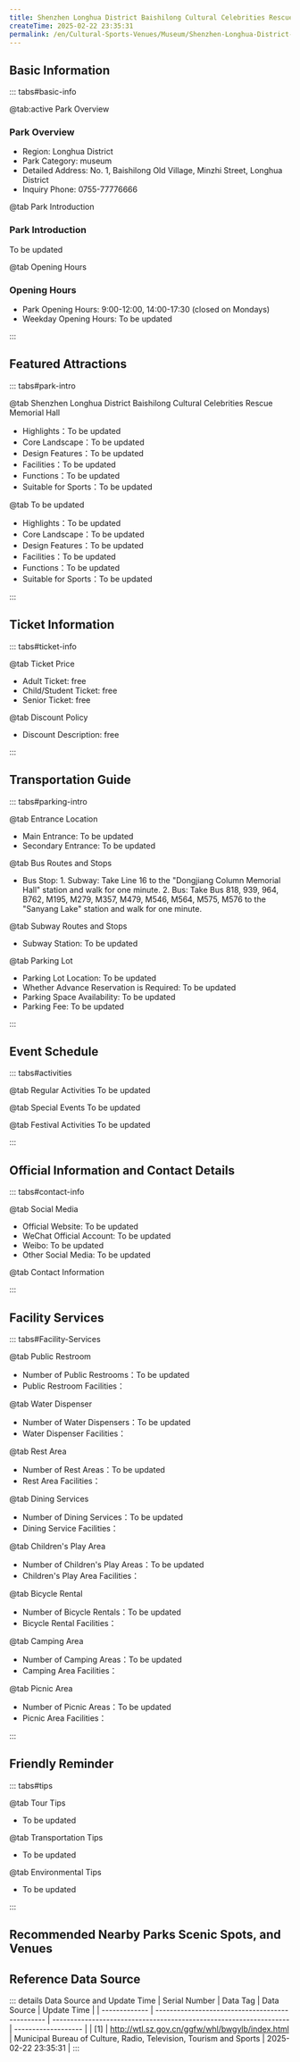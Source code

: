 ```yaml
---
title: Shenzhen Longhua District Baishilong Cultural Celebrities Rescue Memorial Hall
createTime: 2025-02-22 23:35:31
permalink: /en/Cultural-Sports-Venues/Museum/Shenzhen-Longhua-District-Baishilong-Cultural-Celebrities-Great-Rescue-Memorial-Hall/
---
```



<script setup>
import ImageSwiper from '/.vuepress/theme/components/ImageSwiper.vue'
// 轮播图数据
const swiperItems = [
    {
                link: 'https://cn.bing.com/th?id=OHR.AlfanzinaLighthouse_ZH-CN9704515669_1920x1080.webp',
                title: 'Shenzhen Longhua District Baishilong Cultural Celebrities Rescue Memorial Hall',
                description: 'To be updated...',
                author: 'Municipal Bureau of Culture, Radio, Television, Tourism and Sports',
                date: '2025/02/23'
                },
  {
                link: 'https://cn.bing.com/th?id=OHR.AlfanzinaLighthouse_ZH-CN9704515669_1920x1080.webp',
                title: 'Shenzhen Longhua District Baishilong Cultural Celebrities Rescue Memorial Hall',
                description: 'To be updated...',
                author: 'Municipal Bureau of Culture, Radio, Television, Tourism and Sports',
                date: '2025/02/23'
                }
]
// 配置项
const swiperConfig = {
  height: 500,
  showInfo: true
}
</script>
<!-- 轮播图组件 -->
<ImageSwiper :items="swiperItems" :config="swiperConfig" />



## Basic Information

::: tabs#basic-info

@tab:active Park Overview
### Park Overview
- Region: Longhua District
- Park Category: museum
- Detailed Address: No. 1, Baishilong Old Village, Minzhi Street, Longhua District
- Inquiry Phone: 0755-77776666

@tab Park Introduction
### Park Introduction
To be updated

@tab Opening Hours
### Opening Hours
- Park Opening Hours: 9:00-12:00, 14:00-17:30 (closed on Mondays)
- Weekday Opening Hours: To be updated

:::

## Featured Attractions

::: tabs#park-intro

@tab Shenzhen Longhua District Baishilong Cultural Celebrities Rescue Memorial Hall
<ImageCard
image="https://cn.bing.com/th?id=OHR.AlfanzinaLighthouse_ZH-CN9704515669_1920x1080.webp"
    title="Shenzhen Longhua District Baishilong Cultural Celebrities Rescue Memorial Hall"
    description="To be updated"
    date=""
    author="Municipal Bureau of Culture, Radio, Television, Tourism and Sports"
/>


- Highlights：To be updated
- Core Landscape：To be updated
- Design Features：To be updated
- Facilities：To be updated
- Functions：To be updated
- Suitable for Sports：To be updated

@tab To be updated
<ImageCard
image="https://cn.bing.com/th?id=OHR.AlfanzinaLighthouse_ZH-CN9704515669_1920x1080.webp"
    title="Shenzhen Longhua District Baishilong Cultural Celebrities Rescue Memorial Hall"
    description="To be updated"
    date=""
    author="Municipal Bureau of Culture, Radio, Television, Tourism and Sports"
/>


- Highlights：To be updated
- Core Landscape：To be updated
- Design Features：To be updated
- Facilities：To be updated
- Functions：To be updated
- Suitable for Sports：To be updated

:::

## Ticket Information

::: tabs#ticket-info

@tab Ticket Price
- Adult Ticket: free
- Child/Student Ticket: free
- Senior Ticket: free

@tab Discount Policy
- Discount Description: free

:::

## Transportation Guide

::: tabs#parking-intro

@tab Entrance Location
- Main Entrance: To be updated
- Secondary Entrance: To be updated

@tab Bus Routes and Stops
- Bus Stop: 1. Subway: Take Line 16 to the "Dongjiang Column Memorial Hall" station and walk for one minute. 2. Bus: Take Bus 818, 939, 964, B762, M195, M279, M357, M479, M546, M564, M575, M576 to the "Sanyang Lake" station and walk for one minute.

@tab Subway Routes and Stops
- Subway Station: To be updated

@tab Parking Lot
- Parking Lot Location: To be updated
- Whether Advance Reservation is Required: To be updated
- Parking Space Availability: To be updated
- Parking Fee: To be updated

:::

## Event Schedule

::: tabs#activities

@tab Regular Activities
To be updated

@tab Special Events
To be updated

@tab Festival Activities
To be updated

:::

## Official Information and Contact Details

::: tabs#contact-info

@tab Social Media
- Official Website: To be updated
- WeChat Official Account: To be updated
- Weibo: To be updated
- Other Social Media: To be updated

@tab Contact Information

:::

## Facility Services

::: tabs#Facility-Services

@tab Public Restroom
- Number of Public Restrooms：To be updated
- Public Restroom Facilities：

@tab Water Dispenser
- Number of Water Dispensers：To be updated
- Water Dispenser Facilities：

@tab Rest Area
- Number of Rest Areas：To be updated
- Rest Area Facilities：

@tab Dining Services
- Number of Dining Services：To be updated
- Dining Service Facilities：

@tab Children's Play Area
- Number of Children's Play Areas：To be updated
- Children's Play Area Facilities：

@tab Bicycle Rental
- Number of Bicycle Rentals：To be updated
- Bicycle Rental Facilities：

@tab Camping Area
- Number of Camping Areas：To be updated
- Camping Area Facilities：

@tab Picnic Area
- Number of Picnic Areas：To be updated
- Picnic Area Facilities：

:::

## Friendly Reminder

::: tabs#tips

@tab Tour Tips
- To be updated

@tab Transportation Tips
- To be updated

@tab Environmental Tips
- To be updated

:::

## Recommended Nearby Parks Scenic Spots, and Venues

<CardGrid>
  <ImageCard
        image="http://www.sz.gov.cn/img/4/4097/4097208/11114635.jpg"
        title="Shenzhen Pingshan District Dongjiang Column Memorial Hall"
        description="The Dongjiang Column Memorial Hall was built with donations from the Shenzhen Dongjiang Column Veterans Association and various sectors of society. It was completed and opened on December 2, 2000. It covers an area of about 5,000 square meters, and the exhibition hall has a construction area of 1,500 square meters. The Dongjiang Column Memorial Hall consists of a historical exhibition hall, the former site of Qianjin Newspaper, and Zeng Sheng's former residence. It currently houses more than 1,000 pieces of Dongjiang Column historical materials and is a museum that focuses on displaying the development history and brilliant achievements of the Dongjiang Column. At present, the Dongjiang Column Memorial Hall is an international cultural exchange base for Chinese overseas Chinese,"
        href="/en/Cultural-Sports-Venues/Museum/Huaxia-Military-Uniform-Museum,-Longhua-District,-Shenzhen/"
        author="To be updated"
        date="2025/01/02"
      />
      <ImageCard
        image="http://www.sz.gov.cn/img/4/4097/4097208/11114635.jpg"
        title="Shenzhen Pingshan District Dongjiang Column Memorial Hall"
        description="The Dongjiang Column Memorial Hall was built with donations from the Shenzhen Dongjiang Column Veterans Association and various sectors of society. It was completed and opened on December 2, 2000. It covers an area of about 5,000 square meters, and the exhibition hall has a construction area of 1,500 square meters. The Dongjiang Column Memorial Hall consists of a historical exhibition hall, the former site of Qianjin Newspaper, and Zeng Sheng's former residence. It currently houses more than 1,000 pieces of Dongjiang Column historical materials and is a museum that focuses on displaying the development history and brilliant achievements of the Dongjiang Column. At present, the Dongjiang Column Memorial Hall is an international cultural exchange base for Chinese overseas Chinese,"
        href="/en/Cultural-Sports-Venues/Museum/Huaxia-Military-Uniform-Museum,-Longhua-District,-Shenzhen/"
        author="To be updated"
        date="2025/01/02"
      />
    </CardGrid>


## Reference Data Source

::: details Data Source and Update Time
| Serial Number | Data Tag                                        | Data Source                                                        | Update Time         |
| ------------- | ----------------------------------------------- | ------------------------------------------------------------------ | ------------------- |
| [1]           | http://wtl.sz.gov.cn/ggfw/whl/bwgylb/index.html | Municipal Bureau of Culture, Radio, Television, Tourism and Sports | 2025-02-22 23:35:31 |
:::


